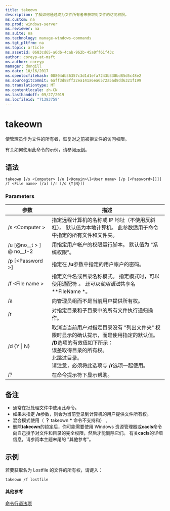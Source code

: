 ```yaml
---
title: takeown
description: 了解如何通过成为文件所有者来获取对文件的访问权限。
ms.custom: na
ms.prod: windows-server
ms.reviewer: na
ms.suite: na
ms.technology: manage-windows-commands
ms.tgt_pltfrm: na
ms.topic: article
ms.assetid: 0683cd65-a6db-4cab-962b-45a0ff61f43c
author: coreyp-at-msft
ms.author: coreyp
manager: dongill
ms.date: 10/16/2017
ms.openlocfilehash: 08804db36357c3d1d1efa7243b338bd85d5c48e2
ms.sourcegitcommit: 6aff3d88ff22ea141a6ea6572a5ad8dd6321f199
ms.translationtype: MT
ms.contentlocale: zh-CN
ms.lasthandoff: 09/27/2019
ms.locfileid: "71383759"
---
```

# <a name="takeown"></a>takeown

使管理员作为文件的所有者，恢复对之前被拒文件的访问权限。

有关如何使用此命令的示例，请参阅[示例](#BKMK_examples)。

## <a name="syntax"></a>语法

```
takeown [/s <Computer> [/u [<Domain>\]<User name> [/p [<Password>]]]] /f <File name> [/a] [/r [/d {Y|N}]]
```

### <a name="parameters"></a>Parameters

|参数|描述|
|---------|-----------|
|/s \<Computer >|指定远程计算机的名称或 IP 地址（不使用反斜杠）。 默认值为本地计算机。 此参数适用于命令中指定的所有文件和文件夹。|
|/u [@no__t > \] @ no__t-2|用指定用户帐户的权限运行脚本。 默认值为 "系统权限"。|
|/p [\<Password >]|指定在 **/u**参数中指定的用户帐户的密码。|
|/f \<File name >|指定文件名或目录名称模式。 指定模式时，可以使用通配符 *。 还可以使用语法*共享名*\*FileName *。|
|/a|向管理员组而不是当前用户提供所有权。|
|/r|对指定目录和子目录中的所有文件执行递归操作。|
|/d {Y \| N}|取消当当前用户对指定目录没有 "列出文件夹" 权限时显示的确认提示，而是使用指定的默认值。 **/D**选项的有效值如下所示：</br>误差取得目录的所有权。</br>北跳过目录。</br>请注意，必须将此选项与 **/r**选项一起使用。|
|/?|在命令提示符下显示帮助。|

## <a name="remarks"></a>备注

-   通常在批处理文件中使用此命令。
-   如果未指定 **/a**参数，则会为当前登录到计算机的用户提供文件所有权。
-   混合模式使用（ **？** takeown **&#42;** 命令不支持和） 。
-   删除**takeown**的锁定后，你可能需要使用 Windows 资源管理器或**cacls**命令向自己授予对文件和目录的完全权限，然后才能删除它们。 有关**cacls**的详细信息，请参阅本主题末尾的 "其他参考"。

## <a name="BKMK_examples"></a>示例

若要获取名为 Lostfile 的文件的所有权，请键入：
```
takeown /f lostfile
```

#### <a name="additional-references"></a>其他参考

[命令行语法项](command-line-syntax-key.md)